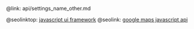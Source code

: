 @link: api/settings_name_other.md

@seolinktop: [javascript ui framework](https://webix.com)
@seolink: [google maps javascript api](https://webix.com/widget/maps/)